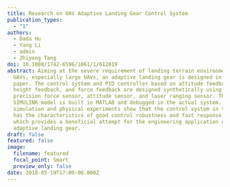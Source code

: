 ```yaml
---
title: Research on UAV Adaptive Landing Gear Control System
publication_types:
  - "1"
authors:
  - Dada Hu
  - Yang Li
  - admin
  - Zhiyong Tang
doi: 10.1088/1742-6596/1061/1/012019
abstract: Aiming at the severe requirement of landing terrain environment for
  UAVs, especially large UAVs, an adaptive landing gear is designed in this
  paper. The control system and PID controller based on attitude feedback,
  height feedback, and force feedback are designed synthetically using high
  precision force sensor, attitude sensor, and laser ranging sensor. The
  SIMULINK model is built in MATLAB and debugged in the actual system. The
  simulation and physical experiments show that the control system in this paper
  has the characteristics of good control robustness and fast response speed,
  which provides a beneficial attempt for the engineering application of
  adaptive landing gear.
draft: false
featured: false
image:
  filename: featured
  focal_point: Smart
  preview_only: false
date: 2018-05-19T17:09:00.000Z
---
```

